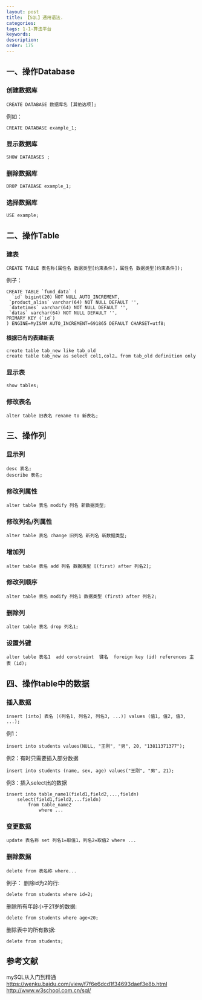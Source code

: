 ```yaml
---
layout: post
title: 【SQL】通用语法.
categories:
tags: 1-1-算法平台
keywords:
description:
order: 175
---
```



## 一、操作Database

### 创建数据库
```
CREATE DATABASE 数据库名 [其他选项];
```
例如：
```
CREATE DATABASE example_1;
```

### 显示数据库
```
SHOW DATABASES ;
```
### 删除数据库
```
DROP DATABASE example_1;
```
### 选择数据库
```
USE example;
```

## 二、操作Table
### 建表
```
CREATE TABLE 表名称(属性名 数据类型[约束条件]，属性名 数据类型[约束条件]);
```
 例子：
```
CREATE TABLE `fund_data` (
  `id` bigint(20) NOT NULL AUTO_INCREMENT,
 `product_alias` varchar(64) NOT NULL DEFAULT '',
 `datetimes` varchar(64) NOT NULL DEFAULT '',
 `datas` varchar(64) NOT NULL DEFAULT '',
PRIMARY KEY (`id`)
) ENGINE=MyISAM AUTO_INCREMENT=691865 DEFAULT CHARSET=utf8;
```

#### 根据已有的表建新表
```
create table tab_new like tab_old
create table tab_new as select col1,col2… from tab_old definition only
```
### 显示表
```
show tables;
```

### 修改表名
```
alter table 旧表名 rename to 新表名;
```

## 三、操作列
### 显示列
```
desc 表名;
describe 表名;
```

### 修改列属性
```
alter table 表名 modify 列名 新数据类型;
```

### 修改列名/列属性
```
alter table 表名 change 旧列名 新列名 新数据类型;
```

### 增加列
```
alter table 表名 add 列名 数据类型 [(first) after 列名2];
```

### 修改列顺序
```
alter table 表名 modify 列名1 数据类型 (first) after 列名2;
```

### 删除列
```
alter table 表名 drop 列名1;
```


### 设置外键
```
alter table 表名1  add constraint  键名  foreign key (id) references 主表 (id);
```

## 四、操作table中的数据

### 插入数据
```
insert [into] 表名 [(列名1, 列名2, 列名3, ...)] values (值1, 值2, 值3, ...);
```
例1：
```
insert into students values(NULL, "王刚", "男", 20, "13811371377");
```
例2：有时只需要插入部分数据
```
insert into students (name, sex, age) values("王刚", "男", 21);
```
例3：插入select出的数据
```
insert into table_name1(field1,field2,...,fieldn)
    select(field1,field2,...fieldn)
        from table_name2
            where ...
```
### 变更数据
```
update 表名称 set 列名1=取值1，列名2=取值2 where ...
```

### 删除数据
```
delete from 表名称 where...
```

例子：
删除id为2的行:
```
delete from students where id=2;
```
删除所有年龄小于21岁的数据:
```
delete from students where age<20;
```
删除表中的所有数据:
```
delete from students;
```

## 参考文献
mySQL从入门到精通  
https://wenku.baidu.com/view/f7f6e6dcd1f34693daef3e8b.html  
http://www.w3school.com.cn/sql/
